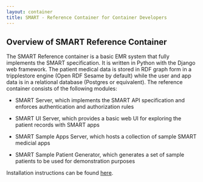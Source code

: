 ```yaml
---
layout: container
title: SMART - Reference Container for Container Developers
---
```


## Overview of SMART Reference Container

The SMART Reference container is a basic EMR system that fully implements the
SMART specification. It is written in Python with the Django web framework. The
patient medical data is stored in RDF graph form in a tripplestore engine (Open
RDF Sesame by default) while the user and app data is in a relational database
(Postgres or equivalent).  The reference container consists of the following
modules:

* SMART Server, which implements the SMART API specification and enforces
authentication and authorization rules

* SMART UI Server, which provides a basic web UI for exploring the
patient records with SMART apps

* SMART Sample Apps Server, which hosts a collection of sample SMART medicial
apps

* SMART Sample Patient Generator, which generates a set of sample patients
to be used for demonstration purposes

Installation instructions can be found [here](#).
